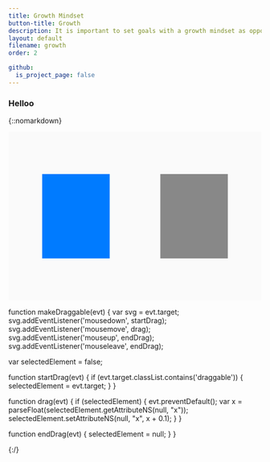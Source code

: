 ```yaml
---
title: Growth Mindset
button-title: Growth
description: It is important to set goals with a growth mindset as opposed to just checking the boxes and climbing the ladder
layout: default
filename: growth
order: 2

github:
  is_project_page: false
--- 
```

### Helloo

{::nomarkdown}

<svg xmlns="http://www.w3.org/2000/svg"
viewBox="0 0 30 20"
onload="makeDraggable(evt)">
  <rect x="0" y="0" width="30" height="20" fill="#fafafa"/>
  <rect x="4" y="5" width="8" height="10" fill="#007bff"/>
  <rect x="18" y="5" width="8" height="10"   fill="#888"/>
  <svg width="300" height=300>
    <circle cx="150" cy="100" r="50" fill="linen"/>.draggable {
  cursor: move;
}
  
  function makeDraggable(evt) {
  var svg = evt.target;
  svg.addEventListener('mousedown', startDrag);
  svg.addEventListener('mousemove', drag);
  svg.addEventListener('mouseup', endDrag);
  svg.addEventListener('mouseleave', endDrag);
  
  var selectedElement = false;
  
  function startDrag(evt) {
  if (evt.target.classList.contains('draggable')) {
    selectedElement = evt.target;
      }
        }
  
  function drag(evt) {
  if (selectedElement) {
    evt.preventDefault();
    var x = parseFloat(selectedElement.getAttributeNS(null, "x"));
    selectedElement.setAttributeNS(null, "x", x + 0.1);
                         }
                          }
  
  function endDrag(evt) {
  selectedElement = null;
                          }
  }
 
</svg>
{:/}
